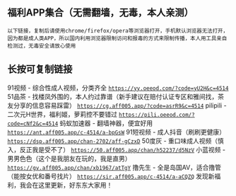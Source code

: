 ## 福利APP集合（无需翻墙，无毒，本人亲测）
`以下链接，复制后请使用chrome/firefox/opera等浏览器打开，手机默认浏览器无法打开，因为都是成人类APP，所以国内利用浏览器限制访问和报毒的方式来限制传播，本人用工具亲自检测过，无毒安全请放心使用`
## 长按可复制链接
91视频 - 综合性成人视频，分类齐全
[`https://yy.oeeod.com/?code=yU2H&c=4514`](https://yy.oeeod.com/?code=yU2H&c=4514)
51品茶 - 找楼凤外围的，本人约过靠谱（新手建议在赔付认证专区和雅间找，茶友分享的信息容易踩雷）
[`https://cg.aff005.app/?code=asrR9&c=4514`](https://cg.aff005.app/?code=asrR9&c=4514)
pilipili - 二次元H世界，福利姬，萝莉控不要错过
[`https://pili.oeeod.com/?code=cNf2&c=4514`](https://pili.oeeod.com/?code=cNf2&c=4514)
蚂蚁加速器 - 翻墙神器，便宜好用
[`https://ant.aff005.app/c-4514/a-bpGsW`](https://ant.aff005.app/c-4514/a-bpGsW)
91短视频 - 成人抖音（刷刷更健康）
[`https://dsp.aff005.app/chan-2702/aff-gCzxD`](https://dsp.aff005.app/chan-2702/aff-gCzxD)
50度灰 - 重口味成人视频（慎入，反正我是受不了）
[`https://50.aff005.app/chan/h52237/d5NzV`](https://50.aff005.app/chan/h52237/d5NzV)
小蓝视频 - 男男色色（这个是我朋友在玩的，我是直男）
[`https://gv.aff005.app/chan/xb1967/atTgY`](https://gv.aff005.app/chan/xb1967/atTgY)
撸先生 - 全是岛国AV，适合撸管（能按女优和番号找片）
[`https://sir.aff005.app/c-4514/a-aCQZQ`](https://sir.aff005.app/c-4514/a-aCQZQ)
发现新福利，我会在这里更新，好东东大家用！